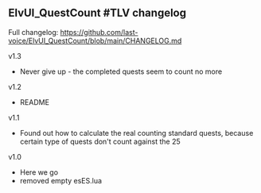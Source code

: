 ## ElvUI_QuestCount #TLV changelog

Full changelog: https://github.com/last-voice/ElvUI_QuestCount/blob/main/CHANGELOG.md

v1.3
- Never give up - the completed quests seem to count no more

v1.2
- README

v1.1
- Found out how to calculate the real counting standard quests, because certain type of quests don't count against the 25

v1.0
- Here we go
- removed empty esES.lua